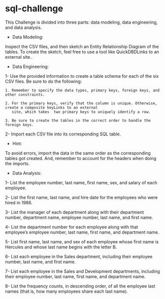 # sql-challenge
 
This Challenge is divided into three parts: data modeling, data engineering, and data analysis.

* Data Modeling:

Inspect the CSV files, and then sketch an Entity Relationship Diagram of the tables. To create the sketch, feel free to use a tool like QuickDBDLinks to an external site..

* Data Engineering:

1- Use the provided information to create a table schema for each of the six CSV files. Be sure to do the following:

    1. Remember to specify the data types, primary keys, foreign keys, and other constraints.

    2. For the primary keys, verify that the column is unique. Otherwise, create a composite keyLinks to an external 
       site, which takes  two primary keys to uniquely identify a row.

    3. Be sure to create the tables in the correct order to handle the foreign keys.

2- Import each CSV file into its corresponding SQL table.

* Hint:

To avoid errors, import the data in the same order as the corresponding tables got created. And, remember to account for the headers when doing the imports.

* Data Analysis:
  
1- List the employee number, last name, first name, sex, and salary of each employee.

2- List the first name, last name, and hire date for the employees who were hired in 1986.

3- List the manager of each department along with their department number, department name, employee number, last name, and first name.

4- List the department number for each employee along with that employee’s employee number, last name, first name, and department name.

5- List first name, last name, and sex of each employee whose first name is Hercules and whose last name begins with the letter B.

6- List each employee in the Sales department, including their employee number, last name, and first name.

7- List each employee in the Sales and Development departments, including their employee number, last name, first name, and department name.

8- List the frequency counts, in descending order, of all the employee last names (that is, how many employees share each last name).
